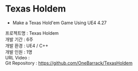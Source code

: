 # Texas Holdem
* Make a Texas Hold'em Game Using UE4 4.27

프로젝트명 : Texas Holdem  
개발 기간 : 6주  
개발 환경 : UE4 / C++  
개발 인원 : 1명  
URL	Video :  
Git Repository : https://github.com/OneBarrack/TexasHoldem

